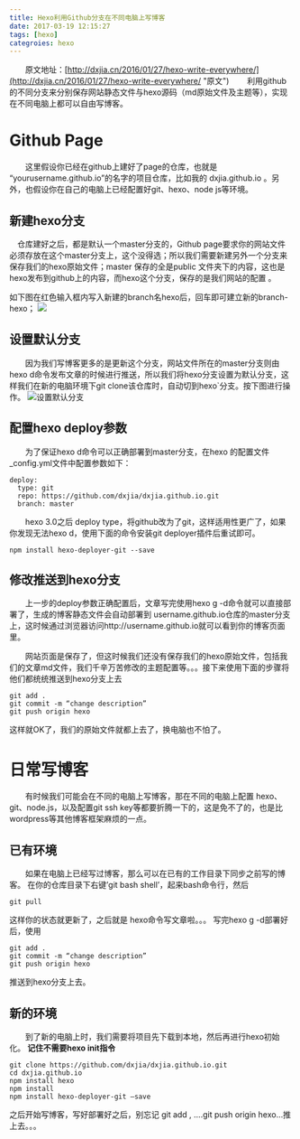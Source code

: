 ```yaml
---
title: Hexo利用Github分支在不同电脑上写博客
date: 2017-03-19 12:15:27
tags: [hexo]
categroies: hexo
---
```

&emsp;&emsp;原文地址：[http://dxjia.cn/2016/01/27/hexo-write-everywhere/](http://dxjia.cn/2016/01/27/hexo-write-everywhere/ "原文")
&emsp;&emsp;利用github的不同分支来分别保存网站静态文件与hexo源码（md原始文件及主题等），实现在不同电脑上都可以自由写博客。

# Github Page
&emsp;&emsp;这里假设你已经在github上建好了page的仓库，也就是 “yourusername.github.io”的名字的项目仓库，比如我的 dxjia.github.io 。另外，也假设你在自己的电脑上已经配置好git、hexo、node js等环境。
<!--more-->
## 新建hexo分支
&emsp;仓库建好之后，都是默认一个master分支的，Github page要求你的网站文件必须存放在这个master分支上，这个没得选；所以我们需要新建另外一个分支来保存我们的hexo原始文件；master 保存的全是public 文件夹下的内容，这也是 hexo发布到github上的内容，而hexo这个分支，保存的是我们网站的配置 。

如下图在红色输入框内写入新建的branch名hexo后，回车即可建立新的branch-hexo；
![](http://7xqitw.com1.z0.glb.clouddn.com/blog-resgit_hub_new_branch.png)
## 设置默认分支
&emsp;&emsp;因为我们写博客更多的是更新这个分支，网站文件所在的master分支则由hexo d命令发布文章的时候进行推送，所以我们将hexo分支设置为默认分支，这样我们在新的电脑环境下git clone该仓库时，自动切到hexo`分支。按下图进行操作。
![设置默认分支](http://7xqitw.com1.z0.glb.clouddn.com/blog-resgit_hub_set_default_branch.png)

## 配置hexo deploy参数
&emsp;&emsp;为了保证hexo d命令可以正确部署到master分支，在hexo 的配置文件 _config.yml文件中配置参数如下：
```
deploy:
  type: git
  repo: https://github.com/dxjia/dxjia.github.io.git
  branch: master
```
&emsp;&emsp;hexo 3.0之后 deploy type，将github改为了git，这样适用性更广了，如果你发现无法hexo d，使用下面的命令安装git deployer插件后重试即可。
```
npm install hexo-deployer-git --save
```
## 修改推送到hexo分支
&emsp;&emsp;上一步的deploy参数正确配置后，文章写完使用hexo g -d命令就可以直接部署了，生成的博客静态文件会自动部署到 username.github.io仓库的master分支上，这时候通过浏览器访问http://username.github.io就可以看到你的博客页面里。

&emsp;&emsp;网站页面是保存了，但这时候我们还没有保存我们的hexo原始文件，包括我们的文章md文件，我们千辛万苦修改的主题配置等。。。接下来使用下面的步骤将他们都统统推送到hexo分支上去
```
git add .
git commit -m “change description”
git push origin hexo
```
这样就OK了，我们的原始文件就都上去了，换电脑也不怕了。

# 日常写博客
&emsp;&emsp;有时候我们可能会在不同的电脑上写博客，那在不同的电脑上配置 hexo、git、node.js，以及配置git ssh key等都要折腾一下的，这是免不了的，也是比wordpress等其他博客框架麻烦的一点。

## 已有环境
&emsp;&emsp;如果在电脑上已经写过博客，那么可以在已有的工作目录下同步之前写的博客。
在你的仓库目录下右键’git bash shell’，起来bash命令行，然后

```
git pull
```
这样你的状态就更新了，之后就是 hexo命令写文章啦。。。
写完hexo g -d部署好后，使用

```
git add .
git commit -m “change description”
git push origin hexo
```
推送到hexo分支上去。

## 新的环境
&emsp;&emsp;到了新的电脑上时，我们需要将项目先下载到本地，然后再进行hexo初始化。
**记住不需要hexo init指令**
```
git clone https://github.com/dxjia/dxjia.github.io.git
cd dxjia.github.io
npm install hexo
npm install
npm install hexo-deployer-git –save

```
之后开始写博客，写好部署好之后，别忘记 git add , ….git push origin hexo…推上去。。。